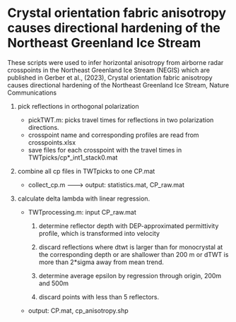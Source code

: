 # Crystal orientation fabric anisotropy causes directional hardening of the Northeast Greenland Ice Stream

These scripts were used to infer horizontal anisotropy from airborne radar crosspoints in the Northeast Greenland Ice Stream (NEGIS) which are published in Gerber et al., (2023), Crystal orientation fabric anisotropy causes directional hardening of the Northeast Greenland Ice Stream, Nature Communications



1) pick reflections in orthogonal polarization

	- pickTWT.m: picks travel times for reflections in two polarization directions.
	- crosspoint name and corresponding profiles are read from crosspoints.xlsx
	- save files for each crosspoint with the travel times in TWTpicks/cp*_int1_stack0.mat

2) combine all cp files in TWTpicks to one CP.mat	
	
	- collect_cp.m ---> output: statistics.mat, CP_raw.mat
	
3) calculate delta lambda with linear regression.

	- TWTprocessing.m: input CP_raw.mat

		1) determine reflector depth with DEP-approximated permittivity profile, which is 
		   transformed into velocity

		2) discard reflections where dtwt is larger than for monocrystal at the corresponding depth 
		   or are shallower than 200 m or dTWT is more than 2*sigma away from mean trend.

		3) determine average epsilon by regression through origin, 200m and 500m

		4) discard points with less than 5 reflectors.

	- output: CP.mat, cp_anisotropy.shp	
	

